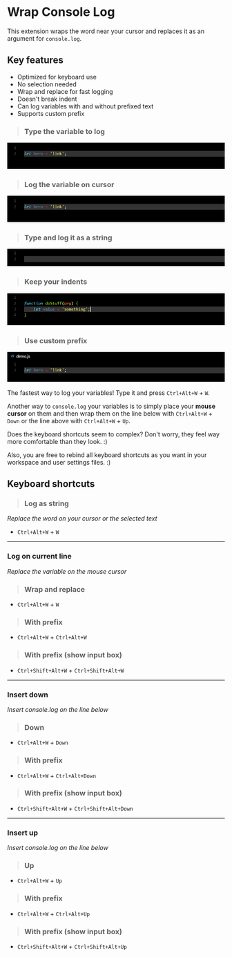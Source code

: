 # Wrap Console Log

This extension wraps the word near your cursor and replaces it as an argument for `console.log`.

## Key features

* Optimized for keyboard use
* No selection needed
* Wrap and replace for fast logging
* Doesn't break indent
* Can log variables with and without prefixed text
* Supports custom prefix

> ### Type the variable to log

![demo](images/screenshot_inline_replace.gif)


> ### Log the variable on cursor

![demo](images/screenshot_log_cursor.gif)


> ### Type and log it as a string


![demo](images/screenshot_inline_string.gif)


> ### Keep your indents

![demo](images/screenshot_indent.gif)


> ### Use custom prefix

![demo](images/screenshot_custom_prefix.gif)


The fastest way to log your variables! Type it and press `Ctrl+Alt+W` + `W`.

Another way to `console.log` your variables is to simply place your **mouse cursor** on them and then wrap them on the line below with `Ctrl+Alt+W` + `Down` or the line above with `Ctrl+Alt+W` + `Up`.

Does the keyboard shortcuts seem to complex? Don't worry, they feel way more comfortable than they look. :)

Also, you are free to rebind all keyboard shortcuts as you want in your workspace and user settings files. :)


## Keyboard shortcuts

> ### Log as string
*Replace the word on your cursor or the selected text*

*  `Ctrl+Alt+W` + `W`

---

### Log on current line
*Replace the variable on the mouse cursor*
> ### Wrap and replace

*  `Ctrl+Alt+W` + `W`

> ### With prefix

*  `Ctrl+Alt+W` + `Ctrl+Alt+W`


> ### With prefix (show input box)

*  `Ctrl+Shift+Alt+W` + `Ctrl+Shift+Alt+W`

---

### Insert **down**
*Insert console.log on the line below*

> ### Down

*  `Ctrl+Alt+W` + `Down`

> ### With prefix

*  `Ctrl+Alt+W` + `Ctrl+Alt+Down`


> ### With prefix (show input box)

*  `Ctrl+Shift+Alt+W` + `Ctrl+Shift+Alt+Down`

---

### Insert **up**
*Insert console.log on the line below*

> ### Up

*  `Ctrl+Alt+W` + `Up`

> ### With prefix

*  `Ctrl+Alt+W` + `Ctrl+Alt+Up`


> ### With prefix (show input box)

*  `Ctrl+Shift+Alt+W` + `Ctrl+Shift+Alt+Up`

